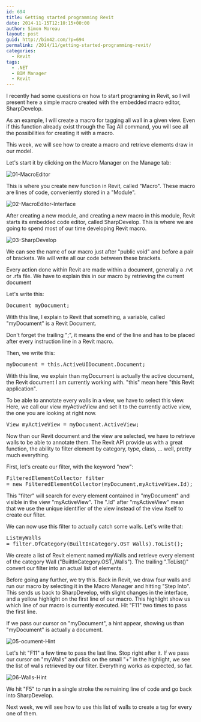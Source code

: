 ```yaml
---
id: 694
title: Getting started programming Revit
date: 2014-11-15T12:10:15+00:00
author: Simon Moreau
layout: post
guid: http://bim42.com/?p=694
permalink: /2014/11/getting-started-programming-revit/
categories:
  - Revit
tags:
  - .NET
  - BIM Manager
  - Revit
---
```

I recently had some questions on how to start programing in Revit, so I will present here a simple macro created with the embedded macro editor, SharpDevelop.

As an example, I will create a macro for tagging all wall in a given view. Even if this function already exist through the Tag All command, you will see all the possibilities for creating it with a macro.

This week, we will see how to create a macro and retrieve elements draw in our model.

Let's start it by clicking on the Macro Manager on the Manage tab:

![01-MacroEditor](http://bim42.com/wp-content/uploads/2014/11/01-MacroEditor.png)

This is where you create new function in Revit, called "Macro". These macro are lines of code, conveniently stored in a "Module".

![02-MacroEditor-Interface](http://bim42.com/wp-content/uploads/2014/11/02-MacroEditor-Interface.png)

After creating a new module, and creating a new macro in this module, Revit starts its embedded code editor, called SharpDevelop. This is where we are going to spend most of our time developing Revit macro.

![03-SharpDevelop](http://bim42.com/wp-content/uploads/2014/11/03-SharpDevelop.png)

We can see the name of our macro just after "public void" and before a pair of brackets. We will write all our code between these brackets.

Every action done within Revit are made within a document, generally a .rvt or .rfa file. We have to explain this in our macro by retrieving the current document

Let's write this:

<pre class="brush: csharp; title: ; notranslate" title="">Document myDocument;</pre>

With this line, I explain to Revit that something, a variable, called "myDocument" is a Revit Document.

Don't forget the trailing ";", it means the end of the line and has to be placed after every instruction line in a Revit macro.

Then, we write this:

<pre class="brush: csharp; title: ; notranslate" title="">myDocument = this.ActiveUIDocument.Document;</pre>

With this line, we explain than myDocument is actually the active document, the Revit document I am currently working with. "this" mean here "this Revit application".

To be able to annotate every walls in a view, we have to select this view. Here, we call our view myActiveView and set it to the currently active view, the one you are looking at right now.

<pre class="brush: csharp; title: ; notranslate" title="">View myActiveView = myDocument.ActiveView;</pre>

Now than our Revit document and the view are selected, we have to retrieve walls to be able to annotate them. The Revit API provide us with a great function, the ability to filter element by category, type, class, ...  well, pretty much everything.

First, let's create our filter, with the keyword "new":

<pre class="brush: csharp; title: ; notranslate" title="">FilteredElementCollector filter 
= new FilteredElementCollector(myDocument,myActiveView.Id);</pre>

This "filter" will search for every element contained in "myDocument" and visible in the view "myActiveView". The ".Id" after "myActiveView" mean that we use the unique identifier of the view instead of the view itself to create our filter.

We can now use this filter to actually catch some walls. Let's write that:

<pre class="brush: csharp; title: ; notranslate" title="">List<Element>myWalls 
= filter.OfCategory(BuiltInCategory.OST_Walls).ToList();</pre>

We create a list of Revit element named myWalls and retrieve every element of the category Wall ("BuiltInCategory.OST_Walls"). The trailing ".ToList()" convert our filter into an actual list of elements.

Before going any further, we try this. Back in Revit, we draw four walls and run our macro by selecting it in the Macro Manager and hitting "Step Into". This sends us back to SharpDevelop, with slight changes in the interface, and a yellow highlight on the first line of our macro. This highlight show us which line of our macro is currently executed. Hit "F11" two times to pass the first line.

If we pass our cursor on "myDocument", a hint appear, showing us than "myDocument" is actually a document.

![05-ocument-Hint](http://bim42.com/wp-content/uploads/2014/11/05-ocument-Hint.png)

Let's hit "F11" a few time to pass the last line. Stop right after it. If we pass our cursor on "myWalls" and click on the small "+" in the highlight, we see the list of walls retrieved by our filter. Everything works as expected, so far.

![06-Walls-Hint](http://bim42.com/wp-content/uploads/2014/11/06-Walls-Hint.png)

We hit "F5" to run in a single stroke the remaining line of code and go back into SharpDevelop.

Next week, we will see how to use this list of walls to create a tag for every one of them.